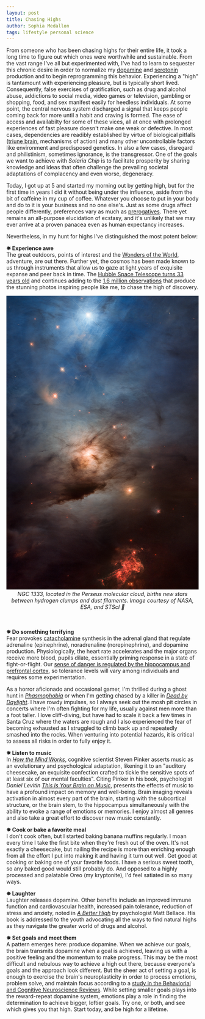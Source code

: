 ```yaml
---
layout: post
title: Chasing Highs
author: Sophia Medallon
tags: lifestyle personal science
---
```


From someone who has been chasing highs for their entire life, it took a long time to figure out which ones were worthwhile and sustainable. From the vast range I've all but experimented with, I've had to learn to sequester this chronic desire in order to normalize my [dopamine](https://www.ncbi.nlm.nih.gov/pmc/articles/PMC4684895/) and [serotonin](https://pubmed.ncbi.nlm.nih.gov/18100415/) production and to begin reprogramming this behavior. Experiencing a "high" is tantamount with experiencing pleasure, but is typically short lived. Consequently, false exercises of gratification, such as drug and alcohol abuse, addictions to social media, video games or television, gambling or shopping, food, and sex manifest easily for heedless individuals. At some point, the central nervous system discharged a signal that keeps people coming back for more until a habit and craving is formed. The ease of access and availabilty for some of these vices, all at once with prolonged experiences of fast pleasure doesn't make one weak or defective. In most cases, dependencies are readibly established by virtue of biological pitfalls ([triune brain](https://medicine.yale.edu/news/yale-medicine-magazine/article/a-theory-abandoned-but-still-compelling/), mechanisms of action) and many other uncontrollable factors like environment and predisposed genetics. In also a few cases, disregard and philistinism, sometimes ignorance, is the transgressor. One of the goals we want to achieve with *Solaria Chip* is to facilitate prosperity by sharing knowledge and ideas that often challenge the prevailing societal adaptations of complacency and even worse, degeneracy.

Today, I got up at 5 and started my morning out by getting high, but for the first time in years I did it without being under the influence, aside from the bit of caffeine in my cup of coffee. Whatever you choose to put in your body and do to it is your business and no one else's. Just as some drugs affect people differently, preferences vary as much as [prerogatives](https://solariachip.github.io/Free-Will/). There yet remains an all-purpose elucidation of ecstasy, and it's unlikely that we may ever arrive at a proven panacea even as human expectancy increases. 

Nevertheless, in my hunt for highs I've distinguished the most potent below:

**✵ Experience awe** \
The great outdoors, points of interest and the [Wonders of the World](https://education.nationalgeographic.org/resource/seven-wonders-ancient-world/), adventure, are out there. Further yet, the cosmos has been made known to us through instruments that allow us to gaze at light years of exquisite expanse and peer back in time.
The [Hubble Space Telescope turns 33 years old](https://www.nasa.gov/image-feature/goddard/2023/hubble-celebrates-33rd-anniversary-with-a-peek-into-nearby-star-forming-region) and continues adding to the [1.6 million observations](https://hubblesite.org/contents/news-releases/2023/news-2023-012) that produce the stunning photos inspiring people like me, to chase the high of discovery.

<img src='/images/hubble_33rd_ngc1333_stsci-01gyag6jy36rtbx7sxbmany6n5.png'>
<i><center>NGC 1333, located in the Perseus molecular cloud, births new stars between hydrogen clumps and dust filaments. Image courtesy of NASA, ESA, and STScI 🙌 </center> </i> <br><br/>

**✵ Do something terrifying** \
Fear provokes [catacholamine](https://www.ncbi.nlm.nih.gov/books/NBK507716/) synthesis in the adrenal gland that regulate adrenaline (epinephrine), noradrenaline (norepinephrine), and dopamine production. Physiologically, the heart rate accelerates and the major organs receive more blood, pupils dilate, essentially priming response in a state of fight-or-flight. Our [sense of danger is regulated by the hippocampus and prefrontal cortex](https://pubmed.ncbi.nlm.nih.gov/24948801/), so tolerance levels will vary among individuals and requires some experimentation. 

As a horror aficionado and occasional gamer, I'm thrilled during a ghost hunt in [*Phasmophobia*](https://kineticgames.co.uk) or when I'm getting chased by a killer in [*Dead by Daylight*](https://deadbydaylight.com). I have rowdy impulses, so I always seek out the mosh pit circles in concerts where I'm often fighting for my life, usually against men more than a foot taller. I love cliff-diving, but have had to scale it back a few times in Santa Cruz where the waters are rough and I also experienced the fear of becoming exhausted as I struggled to climb back up and repeatedly smashed into the rocks. When venturing into potential hazards, it is critical to assess all risks in order to fully enjoy it.

**✵ Listen to music** \
In [*How the Mind Works*](https://stevenpinker.com/publications/how-mind-works-19972009), cognitive scientist Steven Pinker asserts music as an evolutionary and psychological adaptation, likening it to an "auditory cheesecake, an exquisite confection crafted to tickle the sensitive spots of at least six of our mental faculties". 
Citing Pinker in his book, psychologist *Daniel Levitin* [*This Is Your Brain on Music*](https://www.penguinrandomhouse.com/books/298964/this-is-your-brain-on-music-by-daniel-j-levitin/), presents the effects of music to have a profound impact on memory and well-being. Brain imaging reveals activation in almost every part of the brain, starting with the subcortical structure, or the brain stem, to the hippocampus simultaneously with the ability to evoke a range of emotions or memories. I enjoy almost all genres and also take a great effort to discover new music constantly.

**✵ Cook or bake a favorite meal** \
I don't cook often, but I started baking banana muffins regularly. I moan every time I take the first bite when they're fresh out of the oven. It's not exactly a cheesecake, but nailing the recipe is more than enriching enough from all the effort I put into making it and having it turn out well. 
Get good at cooking or baking one of your favorite foods. I have a serious sweet tooth, so any baked good would still probably do. And opposed to a highly processed and palatable Oreo (my kryptonite), I'd feel satiated in so many ways.

**✵ Laughter** \
Laughter releases dopamine. Other benefits include an improved immune function and cardiovascular health, increased pain tolerance, reduction of stress and anxiety, noted in [*A Better High*](https://www.mattbellace.com/product/a-better-high/) by psychologist Matt Bellace. His book is addressed to the youth advocating all the ways to find natural highs as they navigate the greater world of drugs and alcohol.

**✵ Set goals and meet them** \
A pattern emerges here: produce dopamine. When we achieve our goals, the brain transmits dopamine when a goal is achieved, leaving us with a positive feeling and the momentum to make progress. This may be the most difficult and nebulous way to achieve a high out there, because everyone's goals and the approach look different. But the sheer act of setting a goal, is enough to exercise the brain's neuroplasticity in order to process emotions, problem solve, and maintain focus according to a [study in the Behaviorial and Cognitive Neuroscience Reviews](https://journals.sagepub.com/doi/abs/10.1177/1534582303002002003). While setting smaller goals plays into the reward-repeat dopamine system, emotions play a role in finding the determination to achieve bigger, loftier goals. Try one, or both, and see which gives you that high. Start today, and be high for a lifetime.
